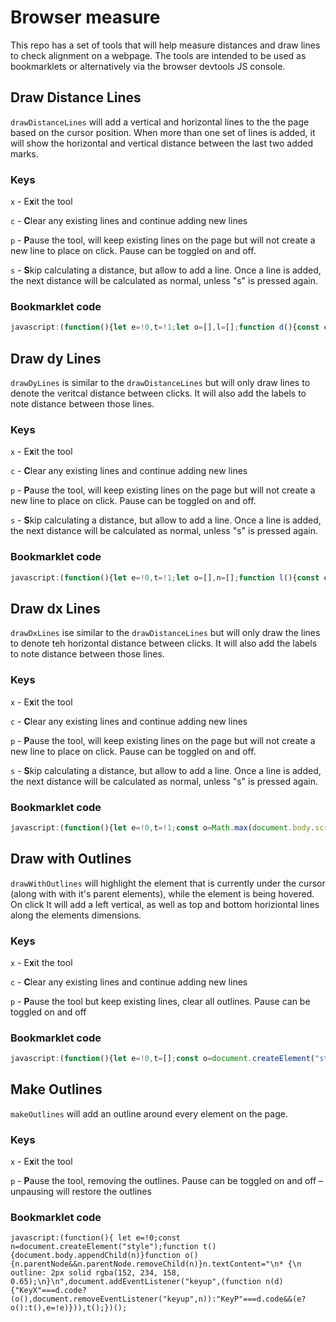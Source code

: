 # Browser measure
This repo has a set of tools that will help measure distances and draw lines to check alignment on a webpage. The tools are intended to be used as bookmarklets or alternatively via the browser devtools JS console.


## Draw Distance Lines
`drawDistanceLines` will add a vertical and horizontal lines to the the page based on the cursor position. When more than one set of lines is added, it will show the horizontal and vertical distance between the last two added marks.

### Keys
`x` - E**x**it the tool

`c` - **C**lear any existing lines and continue adding new lines

`p` - **P**ause the tool, will keep existing lines on the page but will not create a new line to place on click. Pause can be toggled on and off.

`s` - **S**kip calculating a distance, but allow to add a line. Once a line is added, the next distance will be calculated as normal, unless "s" is pressed again. 


### Bookmarklet code
```javascript
javascript:(function(){let e=!0,t=!1;let o=[],l=[];function d(){const e=document.createElement("div"),t=document.createElement("div");e.style.position="absolute",e.style.top="0",e.style.left="0",e.style.width="1px",e.style.height=`${window.innerHeight}px`,e.style.borderLeft="1px solid rgba(250, 0, 250, .5)",t.style.position="absolute",t.style.top=0,t.style.left=0,t.style.width="100vw",t.style.height="1px",t.style.borderTop="1px solid rgba(250, 0, 250, .5)",document.body.appendChild(e),document.body.appendChild(t),o.push([e,t])}function n(t){e&&(o[o.length-1][0].style.left=`${t.clientX}px`,o[o.length-1][1].style.top=`${t.clientY}px`)}function s(){e&&(d(),o.length>2&&function(e,o){if(t)return void(t=!1);const d={dx:parseInt(e[0].style.left)-parseInt(o[0].style.left),dy:parseInt(e[1].style.top)-parseInt(o[1].style.top)},n=document.createElement("div"),s=document.createElement("div");l.push([n,s]),n.appendChild(document.createTextNode(`${Math.abs(d.dx)}`)),s.appendChild(document.createTextNode(`${Math.abs(d.dy)}`)),n.style.position="absolute",s.style.position="absolute",d.dx<0?(n.style.left=e[0].style.left,s.style.left=e[0].style.left):(n.style.left=o[0].style.left,s.style.left=o[0].style.left),d.dy<0?(n.style.top=parseInt(o[1].style.top)-12-2+"px",s.style.top=`${parseInt(e[1].style.top)}px`):(n.style.top=parseInt(e[1].style.top)-12-2+"px",s.style.top=`${parseInt(o[1].style.top)}px`),n.style.width=`${Math.abs(d.dx)}px`,n.style.textAlign="center",n.style.backgroundColor="rgba(125, 16, 83, 0.75)",n.style.color="rgba(242, 221, 242, 0.9)",n.style.fontFamily="monospace, monospace",n.style.fontSize="12px",document.body.appendChild(n),s.style.height=`${Math.abs(d.dy)}px`,s.style.verticalAlign="middle",s.style.backgroundColor="rgba(125, 16, 83, 0.75)",s.style.color="rgba(242, 221, 242, 0.9)",s.style.display="flex",s.style.alignItems="center",s.style.fontFamily="monospace, monospace",s.style.fontSize="12px",document.body.appendChild(s)}(o[o.length-3],o[o.length-2]))}d(),document.addEventListener("mousemove",n),document.addEventListener("click",s),document.addEventListener("keyup",(function y(i){if("KeyX"===i.code)o.forEach((e=>{document.body.removeChild(e[0]),document.body.removeChild(e[1])})),o=[],l.forEach((e=>{document.body.removeChild(e[0]),document.body.removeChild(e[1])})),l=[],document.removeEventListener("mousemove",n),document.removeEventListener("click",s),document.removeEventListener("keyup",y);else if("KeyC"===i.code)o.forEach((e=>{document.body.removeChild(e[0]),document.body.removeChild(e[1])})),o=[],l.forEach((e=>{document.body.removeChild(e[0]),document.body.removeChild(e[1])})),l=[],d();else if("KeyP"===i.code){if(e){const e=o[o.length-1];document.body.removeChild(e[0]),document.body.removeChild(e[1]),o.pop()}else d();e=!e}else"KeyS"===i.code&&(t=!0)}));})();
```

## Draw dy Lines
`drawDyLines` is similar to the `drawDistanceLines` but will only draw lines to denote the veritcal distance between clicks. It will also add the labels to note distance between those lines.

### Keys
`x` - E**x**it the tool

`c` - **C**lear any existing lines and continue adding new lines

`p` - **P**ause the tool, will keep existing lines on the page but will not create a new line to place on click. Pause can be toggled on and off.

`s` - **S**kip calculating a distance, but allow to add a line. Once a line is added, the next distance will be calculated as normal, unless "s" is pressed again. 


### Bookmarklet code
```javascript
javascript:(function(){let e=!0,t=!1;let o=[],n=[];function l(){const e=document.createElement("div");e.style.position="absolute",e.style.top=0,e.style.left=0,e.style.width="100vw",e.style.height="1px",e.style.borderTop="1px solid rgba(250, 0, 250, .5)",document.body.appendChild(e),o.push(e)}function d(t){e&&(o[o.length-1].style.top=`${t.clientY+window.scrollY}px`)}function s(){e&&(l(),o.length>2&&function(e,o){if(t)return void(t=!1);const l=parseInt(e.style.top)-parseInt(o.style.top),d=document.createElement("div");n.push(d),d.appendChild(document.createTextNode(`${Math.abs(l)}`)),d.style.position="absolute",d.style.top=l<0?`${parseInt(e.style.top)}px`:`${parseInt(o.style.top)}px`,d.style.height=`${Math.abs(l)}px`,d.style.verticalAlign="middle",d.style.backgroundColor="rgba(125, 16, 83, 0.75)",d.style.color="rgba(242, 221, 242, 0.9)",d.style.display="flex",d.style.alignItems="center",d.style.fontFamily="monospace, monospace",d.style.fontSize="12px",d.style.left=12*(n.length-1)*2%document.body.scrollWidth+"px",document.body.appendChild(d)}(o[o.length-3],o[o.length-2]))}function c(){o.forEach((e=>{document.body.removeChild(e)})),o=[],n.forEach((e=>{document.body.removeChild(e)})),n=[]}l(),document.addEventListener("mousemove",d),document.addEventListener("click",s),document.addEventListener("keyup",(function n(i){"KeyX"===i.code?(c(),document.removeEventListener("mousemove",d),document.removeEventListener("click",s),document.removeEventListener("keyup",n)):"KeyC"===i.code?(c(),l()):"KeyP"===i.code?(e?(document.body.removeChild(o[o.length-1]),o.pop()):l(),e=!e):"KeyS"===i.code&&(t=!0)}));})();
```
## Draw dx Lines
`drawDxLines` ise similar to the `drawDistanceLines` but will only draw the lines to denote teh horizontal distance between clicks. It will also add the labels to note distance between those lines.

### Keys
`x` - E**x**it the tool

`c` - **C**lear any existing lines and continue adding new lines

`p` - **P**ause the tool, will keep existing lines on the page but will not create a new line to place on click. Pause can be toggled on and off.

`s` - **S**kip calculating a distance, but allow to add a line. Once a line is added, the next distance will be calculated as normal, unless "s" is pressed again. 


### Bookmarklet code
```javascript
javascript:(function(){let e=!0,t=!1;const o=Math.max(document.body.scrollHeight,document.documentElement.scrollHeight,document.body.offsetHeight,document.documentElement.offsetHeight,document.body.clientHeight,document.documentElement.clientHeight);let n=[],l=[];function d(){const e=document.createElement("div");e.style.position="absolute",e.style.top="0",e.style.left="0",e.style.width="1px",e.style.height=`${o}px`,e.style.borderLeft="1px solid rgba(250, 0, 250, .5)",document.body.appendChild(e),n.push(e)}function c(t){e&&(n[n.length-1].style.left=`${t.clientX}px`)}function s(o){e&&(d(),n.length>2&&function(e,o,n){if(t)return void(t=!1);const d=parseInt(e.style.left)-parseInt(o.style.left),c=document.createElement("div");l.push(c),c.appendChild(document.createTextNode(`${Math.abs(d)}`)),c.style.position="absolute",c.style.left=d<0?e.style.left:o.style.left,c.style.width=`${Math.abs(d)}px`,c.style.textAlign="center",c.style.backgroundColor="rgba(125, 16, 83, 0.75)",c.style.color="rgba(242, 221, 242, 0.9)",c.style.fontFamily="monospace, monospace",c.style.fontSize="12px",c.style.top=`${n+window.scrollY}px`,document.body.appendChild(c)}(n[n.length-3],n[n.length-2],o.clientY))}function i(){n.forEach((e=>{document.body.removeChild(e)})),n=[],l.forEach((e=>{document.body.removeChild(e)})),l=[]}d(),document.addEventListener("mousemove",c),document.addEventListener("click",s),document.addEventListener("keyup",(function o(l){"KeyX"===l.code?(i(),document.removeEventListener("mousemove",c),document.removeEventListener("click",s),document.removeEventListener("keyup",o)):"KeyC"===l.code?(i(),d()):"KeyP"===l.code?(e?(document.body.removeChild(n[n.length-1]),n.pop()):d(),e=!e):"KeyS"===l.code&&(t=!0)}));})();
```


## Draw with Outlines
`drawWithOutlines` will highlight the element that is currently under the cursor (along with with it's parent elements), while the element is being hovered. On click It will add a left vertical, as well as top and bottom horiziontal lines along the elements dimensions.

### Keys
`x` - E**x**it the tool

`c` - **C**lear any existing lines and continue adding new lines

`p` - **P**ause the tool but keep existing lines, clear all outlines. Pause can be toggled on and off


### Bookmarklet code
```javascript
javascript:(function(){let e=!0,t=[];const o=document.createElement("style");o.textContent="\n.keyOutline {\n  outline: 2px solid rgba(0, 220, 250, .65);\n  box-shadow: 0px 3px 12px rgba(125, 153, 170, .9);\n}\n",document.body.appendChild(o);function n(t){e&&t.target.classList.add("keyOutline")}function l(t){e&&t.target.classList.remove("keyOutline")}function d(){document.querySelectorAll(".keyOutline").forEach((e=>e.classList.remove("keyOutline"))),t.forEach((e=>{e.parentNode&&e.parentNode.removeChild(e)}))}function i(o){if(!e)return;o.preventDefault();let n=o.clientX,l=o.clientY,d=document.elementFromPoint(n,l).getBoundingClientRect(),i=document.createElement("div"),r=document.createElement("div"),s=document.createElement("div");t.push(i,r,s),i.style.position="absolute",i.style.top="0",i.style.left=`${d.left+window.scrollX}px`,i.style.width="1px",i.style.height=`${window.innerHeight}px`,i.style.borderLeft="1px solid rgba(250, 0, 250, .5)",r.style.position="absolute",r.style.top=`${d.top+window.scrollY}px`,r.style.left="0",r.style.width="100vw",r.style.height="1px",r.style.borderTop="1px solid rgba(250, 0, 250, .5)",s.style.position="absolute",s.style.top=`${d.bottom+window.scrollY}px`,s.style.left="0",s.style.width="100vw",s.style.height="1px",s.style.borderTop="1px solid rgba(250, 0, 250, .5)",document.body.appendChild(i),document.body.appendChild(r),document.body.appendChild(s)}document.querySelectorAll("*").forEach((e=>{e.addEventListener("mouseenter",n),e.addEventListener("mouseleave",l)})),document.addEventListener("keyup",(function t(r){"KeyX"===r.code?(d(),document.removeEventListener("click",i),document.removeEventListener("keyup",t),document.querySelectorAll("*").forEach((e=>{e.removeEventListener("mouseenter",n),e.removeEventListener("mouseleave",l)})),document.body.removeChild(o)):"KeyP"===r.code?(e=!e,e||document.querySelectorAll(".keyOutline").forEach((e=>e.classList.remove("keyOutline")))):"KeyC"===r.code&&d()})),document.addEventListener("click",i);})();
```
## Make Outlines
`makeOutlines` will add an outline around every element on the page.

### Keys
`x` - E**x**it the tool

`p` - **P**ause the tool, removing the outlines. Pause can be toggled on and off – unpausing will restore the outlines

### Bookmarklet code
```
javascript:(function(){ let e=!0;const n=document.createElement("style");function t(){document.body.appendChild(n)}function o(){n.parentNode&&n.parentNode.removeChild(n)}n.textContent="\n* {\n  outline: 2px solid rgba(152, 234, 158, 0.65);\n}\n",document.addEventListener("keyup",(function n(d){"KeyX"===d.code?(o(),document.removeEventListener("keyup",n)):"KeyP"===d.code&&(e?o():t(),e=!e)})),t();})();
```
